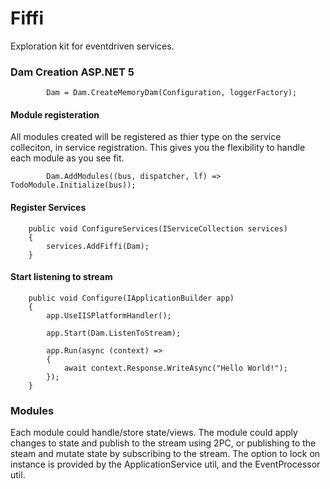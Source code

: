 # Fiffi
Exploration kit for eventdriven services.



### Dam Creation ASP.NET 5

			Dam = Dam.CreateMemoryDam(Configuration, loggerFactory);

#### Module registeration

All modules created will be registered as thier type on the service colleciton, in service registration.
This gives you the flexibility to handle each module as you see fit.

			Dam.AddModules((bus, dispatcher, lf) => TodoModule.Initialize(bus));

#### Register Services


	    public void ConfigureServices(IServiceCollection services)
	    {
		    services.AddFiffi(Dam);
	    }


#### Start listening to stream

        public void Configure(IApplicationBuilder app)
        {
            app.UseIISPlatformHandler();

			app.Start(Dam.ListenToStream);

            app.Run(async (context) =>
            {
                await context.Response.WriteAsync("Hello World!");
            });
        }


### Modules

Each module could handle/store state/views. The module could apply changes to state and publish to the stream using 2PC, or publishing to the steam and mutate state by subscribing to the stream.
The option to lock on instance is provided by the ApplicationService util, and the EventProcessor util.